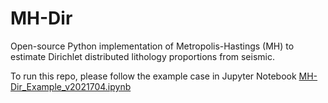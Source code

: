 # MH-Dir
 Open-source Python implementation of Metropolis-Hastings (MH) to estimate Dirichlet distributed lithology proportions from seismic. 
 
 To run this repo, please follow the example case in Jupyter Notebook [MH-Dir_Example_v2021704.ipynb](https://github.com/sdyinzhen/MH-Dir/blob/main/MH-Dir_v2021704.ipynb)
 

